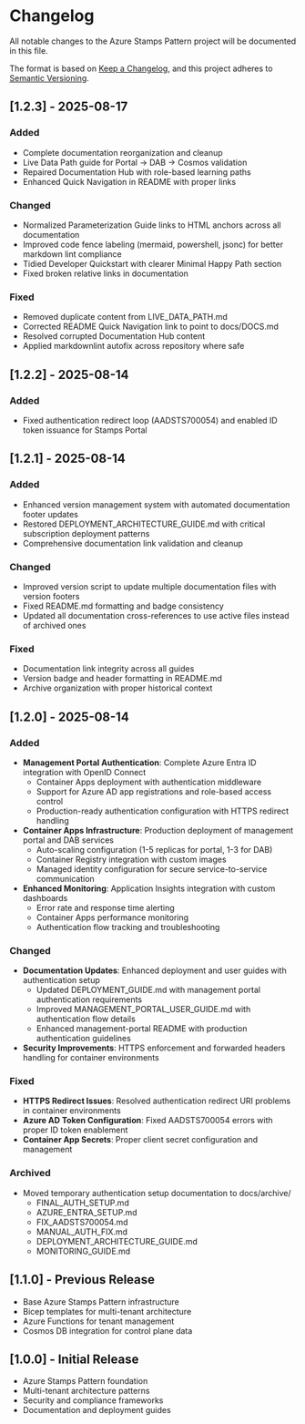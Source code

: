 # Changelog

All notable changes to the Azure Stamps Pattern project will be documented in this file.

The format is based on [Keep a Changelog](https://keepachangelog.com/en/1.0.0/), and this project adheres to [Semantic Versioning](https://semver.org/spec/v2.0.0.html).

## [1.2.3] - 2025-08-17

### Added

- Complete documentation reorganization and cleanup
- Live Data Path guide for Portal → DAB → Cosmos validation  
- Repaired Documentation Hub with role-based learning paths
- Enhanced Quick Navigation in README with proper links

### Changed

- Normalized Parameterization Guide links to HTML anchors across all documentation
- Improved code fence labeling (mermaid, powershell, jsonc) for better markdown lint compliance
- Tidied Developer Quickstart with clearer Minimal Happy Path section
- Fixed broken relative links in documentation

### Fixed

- Removed duplicate content from LIVE_DATA_PATH.md
- Corrected README Quick Navigation link to point to docs/DOCS.md
- Resolved corrupted Documentation Hub content
- Applied markdownlint autofix across repository where safe

## [1.2.2] - 2025-08-14

### Added

- Fixed authentication redirect loop (AADSTS700054) and enabled ID token issuance for Stamps Portal

## [1.2.1] - 2025-08-14

### Added

- Enhanced version management system with automated documentation footer updates
- Restored DEPLOYMENT_ARCHITECTURE_GUIDE.md with critical subscription deployment patterns
- Comprehensive documentation link validation and cleanup

### Changed

- Improved version script to update multiple documentation files with version footers
- Fixed README.md formatting and badge consistency
- Updated all documentation cross-references to use active files instead of archived ones

### Fixed

- Documentation link integrity across all guides
- Version badge and header formatting in README.md
- Archive organization with proper historical context

## [1.2.0] - 2025-08-14

### Added

- **Management Portal Authentication**: Complete Azure Entra ID integration with OpenID Connect
  - Container Apps deployment with authentication middleware
  - Support for Azure AD app registrations and role-based access control
  - Production-ready authentication configuration with HTTPS redirect handling
- **Container Apps Infrastructure**: Production deployment of management portal and DAB services
  - Auto-scaling configuration (1-5 replicas for portal, 1-3 for DAB)
  - Container Registry integration with custom images
  - Managed identity configuration for secure service-to-service communication
- **Enhanced Monitoring**: Application Insights integration with custom dashboards
  - Error rate and response time alerting
  - Container Apps performance monitoring
  - Authentication flow tracking and troubleshooting

### Changed

- **Documentation Updates**: Enhanced deployment and user guides with authentication setup
  - Updated DEPLOYMENT_GUIDE.md with management portal authentication requirements
  - Improved MANAGEMENT_PORTAL_USER_GUIDE.md with authentication flow details
  - Enhanced management-portal README with production authentication guidelines
- **Security Improvements**: HTTPS enforcement and forwarded headers handling for container environments

### Fixed

- **HTTPS Redirect Issues**: Resolved authentication redirect URI problems in container environments
- **Azure AD Token Configuration**: Fixed AADSTS700054 errors with proper ID token enablement
- **Container App Secrets**: Proper client secret configuration and management

### Archived

- Moved temporary authentication setup documentation to docs/archive/
  - FINAL_AUTH_SETUP.md
  - AZURE_ENTRA_SETUP.md  
  - FIX_AADSTS700054.md
  - MANUAL_AUTH_FIX.md
  - DEPLOYMENT_ARCHITECTURE_GUIDE.md
  - MONITORING_GUIDE.md

## [1.1.0] - Previous Release

- Base Azure Stamps Pattern infrastructure
- Bicep templates for multi-tenant architecture
- Azure Functions for tenant management
- Cosmos DB integration for control plane data

## [1.0.0] - Initial Release

- Azure Stamps Pattern foundation
- Multi-tenant architecture patterns
- Security and compliance frameworks
- Documentation and deployment guides
